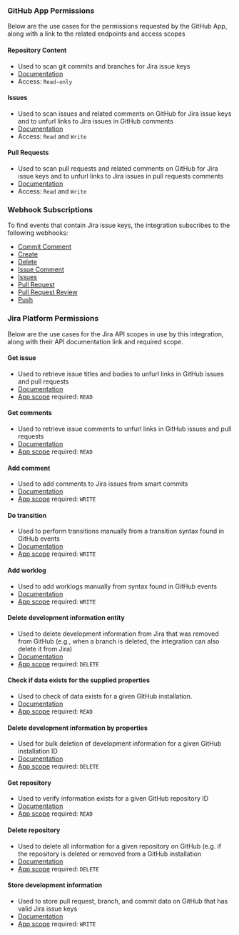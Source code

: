 ### GitHub App Permissions
Below are the use cases for the permissions requested by the GitHub App, along with a link to the related endpoints and access scopes

#### Repository Content
- Used to scan git commits and branches for Jira issue keys
- [Documentation](https://developer.github.com/v3/apps/permissions/#permission-on-contents)
- Access: `Read-only`

#### Issues
- Used to scan issues and related comments on GitHub for Jira issue keys and to unfurl links to Jira issues in GitHub comments
- [Documentation](https://developer.github.com/v3/apps/permissions/#permission-on-issues)
- Access: `Read` and `Write`

#### Pull Requests
- Used to scan pull requests and related comments on GitHub for Jira issue keys and to unfurl links to Jira issues in pull requests comments
- [Documentation](https://developer.github.com/v3/apps/permissions/#permission-on-pull-requests)
- Access: `Read` and `Write`


### Webhook Subscriptions
To find events that contain Jira issue keys, the integration subscribes to the following webhooks:
- [Commit Comment](https://developer.github.com/v3/activity/events/types/#commitcommentevent)
- [Create](https://developer.github.com/v3/activity/events/types/#createevent)
- [Delete](https://developer.github.com/v3/activity/events/types/#deleteevent)
- [Issue Comment](https://developer.github.com/v3/activity/events/types/#issuecommentevent)
- [Issues](https://developer.github.com/v3/activity/events/types/#issuesevent)
- [Pull Request](https://developer.github.com/v3/activity/events/types/#pullrequestevent)
- [Pull Request Review](https://developer.github.com/v3/activity/events/types/#pullrequestreviewevent)
- [Push](https://developer.github.com/v3/activity/events/types/#pushevent)

### Jira Platform Permissions
Below are the use cases for the Jira API scopes in use by this integration, along with their API documentation link and required scope.

#### Get issue
- Used to retrieve issue titles and bodies to unfurl links in GitHub issues and pull requests
- [Documentation](https://developer.atlassian.com/cloud/jira/platform/rest/v2/#api-api-2-issue-issueIdOrKey-get)
- [App scope](https://developer.atlassian.com/cloud/jira/platform/scopes/) required: `READ`

#### Get comments
- Used to retrieve issue comments to unfurl links in GitHub issues and pull requests
- [Documentation](https://developer.atlassian.com/cloud/jira/platform/rest/v2/#api-api-2-issue-issueIdOrKey-comment-get)
- [App scope](https://developer.atlassian.com/cloud/jira/platform/scopes/) required: `READ`

#### Add comment
- Used to add comments to Jira issues from smart commits
- [Documentation](https://developer.atlassian.com/cloud/jira/platform/rest/v2/#api-api-2-issue-issueIdOrKey-comment-post)
- [App scope](https://developer.atlassian.com/cloud/jira/platform/scopes/) required: `WRITE`

#### Do transition
- Used to perform transitions manually from a transition syntax found in GitHub events
- [Documentation](https://developer.atlassian.com/cloud/jira/platform/rest/v2/#api-api-2-issue-issueIdOrKey-transitions-post)
- [App scope](https://developer.atlassian.com/cloud/jira/platform/scopes/) required: `WRITE`

#### Add worklog
- Used to add worklogs manually from syntax found in GitHub events
- [Documentation](https://developer.atlassian.com/cloud/jira/platform/rest/v2/#api-api-2-issue-issueIdOrKey-worklog-post)
- [App scope](https://developer.atlassian.com/cloud/jira/platform/scopes/) required: `WRITE`

#### Delete development information entity
- Used to delete development information from Jira that was removed from GitHub (e.g., when a branch is deleted, the integration can also delete it from Jira)
- [Documentation](https://developer.atlassian.com/cloud/jira/software/rest/#api-rest-devinfo-0-10-repository-repositoryId-entityType-entityId-delete)
- [App scope](https://developer.atlassian.com/cloud/jira/platform/scopes/) required: `DELETE`

#### Check if data exists for the supplied properties
- Used to check of data exists for a given GitHub installation.
- [Documentation](https://developer.atlassian.com/cloud/jira/software/rest/#api-rest-devinfo-0-10-existsByProperties-get)
- [App scope](https://developer.atlassian.com/cloud/jira/platform/scopes/) required: `READ`

#### Delete development information by properties
- Used for bulk deletion of development information for a given GitHub installation ID
- [Documentation](https://developer.atlassian.com/cloud/jira/software/rest/#api-rest-devinfo-0-10-bulkByProperties-delete)
- [App scope](https://developer.atlassian.com/cloud/jira/platform/scopes/) required: `DELETE`

#### Get repository
- Used to verify information exists for a given GitHub repository ID
- [Documentation](https://developer.atlassian.com/cloud/jira/software/rest/#api-rest-devinfo-0-10-repository-repositoryId-get)
- [App scope](https://developer.atlassian.com/cloud/jira/platform/scopes/) required: `READ`

#### Delete repository
- Used to delete all information for a given repository on GitHub (e.g. if the repository is deleted or removed from a GitHub installation
- [Documentation](https://developer.atlassian.com/cloud/jira/software/rest/#api-rest-devinfo-0-10-repository-repositoryId-delete)
- [App scope](https://developer.atlassian.com/cloud/jira/platform/scopes/) required: `DELETE`

#### Store development information
- Used to store pull request, branch, and commit data on GitHub that has valid Jira issue keys
- [Documentation](https://developer.atlassian.com/cloud/jira/software/rest/#api-group-Development-Information)
- [App scope](https://developer.atlassian.com/cloud/jira/platform/scopes/) required: `WRITE`
